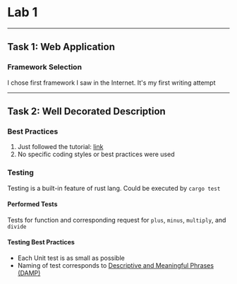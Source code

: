 # Lab 1

---

## Task 1: Web Application

### Framework Selection

I chose first framework I saw in the Internet. It's my first writing attempt

---

## Task 2: Well Decorated Description

### Best Practices

1. Just followed the tutorial: [link](https://www.shuttle.rs/blog/2023/12/13/using-rocket-rust)
2. No specific coding styles or best practices were used

### Testing

Testing is a built-in feature of rust lang. Could be executed by `cargo test`

#### Performed Tests

Tests for function and corresponding request for `plus`, `minus`, `multiply`, and `divide`

#### Testing Best Practices

- Each Unit test is as small as possible
- Naming of test corresponds
  to [Descriptive and Meaningful Phrases (DAMP)](https://imsadra.me/unit-testing-in-python-and-best-practices#heading-5-damp-andamp-dry-principles-in-your-tests)

